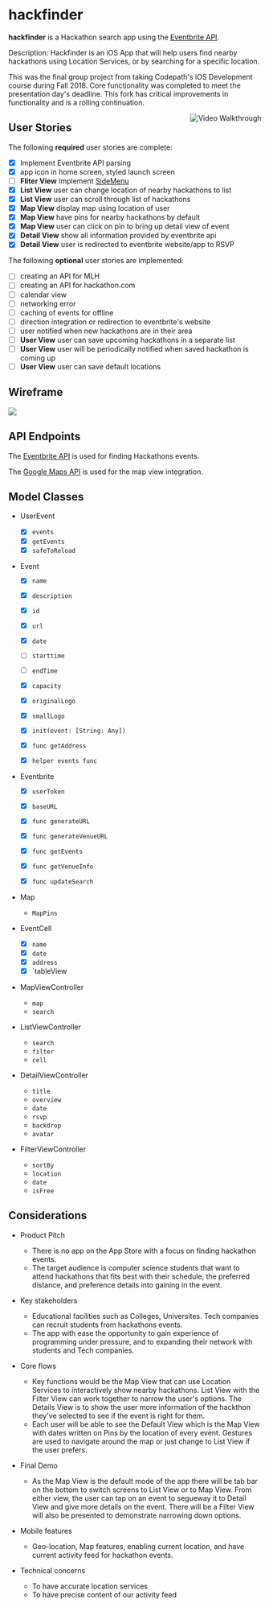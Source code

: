 # hackfinder

**hackfinder** is a Hackathon search app using the [Eventbrite API](https://www.eventbrite.com/developer/v3/).

Description: 
Hackfinder is an iOS App that will help users find nearby hackathons using Location Services, or by searching for a specific location.

This was the final group project from taking Codepath's iOS Development course during Fall 2018. Core functionality was completed to meet the presentation day's deadline. This fork has critical improvements in functionality and is a rolling continuation.


<img align="right" src='https://github.com/hackfinder00/hackfinder/raw/master/demo11-06.gif' title='Video Walkthrough' width='' alt='Video Walkthrough' />

## User Stories

The following **required** user stories are complete:
- [x] Implement Eventbrite API parsing
- [x] app icon in home screen, styled launch screen
- [ ] **Fliter View** Implement [SideMenu](https://github.com/jonkykong/SideMenu)
- [x] **List View** user can change location of nearby hackathons to list
- [x] **List View** user can scroll through list of hackathons
- [x] **Map View** display map using location of user
- [x] **Map View** have pins for nearby hackathons by default
- [x] **Map View** user can click on pin to bring up detail view of event
- [x] **Detail View** show all information provided by eventbrite api
- [x] **Detail View** user is redirected to eventbrite website/app to RSVP

The following **optional** user stories are implemented:

- [ ] creating an API for MLH
- [ ] creating an API for hackathon.com
- [ ] calendar view
- [ ] networking error
- [ ] caching of events for offline
- [ ] direction integration or redirection to eventbrite's website
- [ ] user notified when new hackathons are in their area
- [ ] **User View** user can save upcoming hackathons in a separate list
- [ ] **User View** user will be periodically notified when saved hackathon is coming up
- [ ] **User View** user can save default locations

## Wireframe

<img src='https://github.com/tbender4/hackfinder/blob/master/wireframe.png'>

## API Endpoints

The [Eventbrite API](https://cloud.google.com/maps-platform/) is used for finding Hackathons events.

The [Google Maps API](https://cloud.google.com/maps-platform/) is used for the map view integration.

## Model Classes

- UserEvent
  - [x] `events`
  - [x] `getEvents`
  - [x] `safeToReload`
  
- Event
  - [x] `name`
  - [x] `description`
  - [x] `id`
  - [x] `url`
  - [x] `date`
  - [ ] `starttime`
  - [ ] `endTime`
  - [x] `capacity`
  - [x] `originalLogo`
  - [x] `smallLogo`
  
  - [x] `init(event: [String: Any])`
  - [x] `func getAddress`
  - [x] `helper events func`


- Eventbrite
  - [x] `userToken`
  - [x] `baseURL`
  
  - [x] `func generateURL`
  - [x] `func generateVenueURL`
  - [x] `func getEvents`
  - [x] `func getVenueInfo`
  - [x] `func updateSearch`
  
  

- Map
  - `MapPins`

- EventCell
  - [x] `name`
  - [x] `date`
  - [x] `address`
  - [x] `tableView

- MapViewController
  - `map`
  - `search`

- ListViewController
  - `search`
  - `filter`
  - `cell`

- DetailViewController
  - `title`
  - `overview`
  - `date`
  - `rsvp`
  - `backdrop`
  - `avatar`

- FilterViewController
  - `sortBy`
  - `location`
  - `date`
  - `isFree`
  
## Considerations
- Product Pitch
  - There is no app on the App Store with a focus on finding hackathon events. 
  - The target audience is computer science students that want to attend hackathons that fits best with their schedule, the preferred distance, and preference details into gaining in the event.
  
- Key stakeholders
  - Educational facilities such as Colleges, Universites. Tech companies can recruit students from hackathons events.
  - The app with ease the opportunity to gain experience of programming under pressure, and to expanding their network with students and Tech companies. 
  
- Core flows
  - Key functions would be the Map View that can use Location Services to interactively show nearby hackathons. List View with the Filter View can work together to narrow the user's options. The Details View is to show the user more information of the hackthon they've selected to see if the event is right for them.  
  - Each user will be able to see the Default View which is the Map View with dates written on Pins by the location of every event. Gestures are used to navigate around the map or just change to List View if the user prefers.
  
- Final Demo
  - As the Map View is the default mode of the app there will be tab bar on the bottom to switch screens to List View or to Map View. From either view, the user can tap on an event to segueway it to Detail View and give more details on the event. There will be a Filter View will also be presented to demonstrate narrowing down options.
 
- Mobile features
  - Geo-location, Map features, enabling current location, and have current activity feed for hackathon events.
  
- Technical concerns
  - To have accurate location services
  - To have precise content of our activity feed
  
